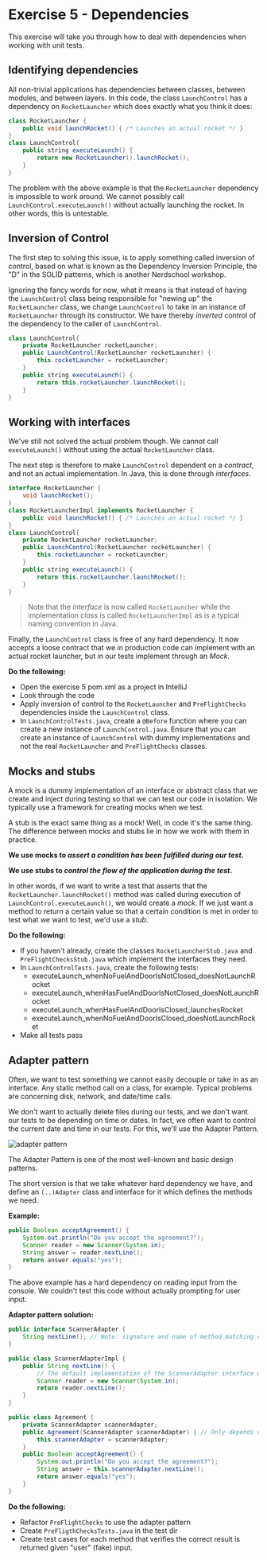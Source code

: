 # Exercise 5 - Dependencies

This exercise will take you through how to deal with dependencies when working with unit tests.

## Identifying dependencies

All non-trivial applications has dependencies between classes, between modules, and between layers. In this code, the class `LaunchControl` has a dependency on `RocketLauncher` which does exactly what you think it does:

```java
class RocketLauncher {
    public void launchRocket() { /* Launches an actual rocket */ }
}
class LaunchControl{
    public string executeLaunch() {
        return new RocketLauncher().launchRocket();
    }
}
```

The problem with the above example is that the `RocketLauncher` dependency is impossible to work around. We cannot possibly call `LaunchControl.executeLaunch()` without actually launching the rocket. In other words, this is untestable.

## Inversion of Control

The first step to solving this issue, is to apply something called inversion of control, based on what is known as the Dependency Inversion Principle, the "D" in the SOLID patterns, which is another Nerdschool workshop.

Ignoring the fancy words for now, what it means is that instead of having the `LaunchControl` class being responsible for "newing up" the `RocketLauncher` class, we change `LaunchControl` to take in an instance of `RocketLauncher` through its constructor. We have thereby _inverted_ control of the dependency to the caller of `LaunchControl`.

```java
class LaunchControl{
    private RocketLauncher rocketLauncher;
    public LaunchControl(RocketLauncher rocketLauncher) {
        this.rocketLauncher = rocketLauncher;
    }
    public string executeLaunch() {
        return this.rocketLauncher.launchRocket();
    }
}
```

## Working with interfaces

We've still not solved the actual problem though. We cannot call `executeLaunch()` without using the actual `RocketLauncher` class.

The next step is therefore to make `LaunchControl` dependent on a _contract_, and not an actual implementation. In Java, this is done through _interfaces_.

```java
interface RocketLauncher {
    void launchRocket();
}
class RocketLauncherImpl implements RocketLauncher {
    public void launchRocket() { /* Launches an actual rocket */ }
}
class LaunchControl{
    private RocketLauncher rocketLauncher;
    public LaunchControl(RocketLauncher rocketLauncher) {
        this.rocketLauncher = rocketLauncher;
    }
    public string executeLaunch() {
        return this.rocketLauncher.launchRocket();
    }
}
```

> Note that the _interface_ is now called `RocketLauncher` while the implementation _class_ is called `RocketLauncherImpl` as is a typical naming convention in Java.

Finally, the `LaunchControl` class is free of any hard dependency. It now accepts a loose contract that we in production code can implement with an actual rocket launcher, but in our tests implement through an _Mock_.

**Do the following:**

- Open the exercise 5 pom.xml as a project in IntelliJ
- Look through the code
- Apply inversion of control to the `RocketLauncher` and `PreFlightChecks` dependencies inside the `LaunchControl` class.
- In `LaunchControlTests.java`, create a `@Before` function where you can create a new instance of `LaunchControl.java`. Ensure that you can create an instance of `LaunchControl` with dummy implementations and not the real `RocketLauncher` and `PreFlightChecks` classes.

## Mocks and stubs

A mock is a dummy implementation of an interface or abstract class that we create and inject during testing so that we can test our code in isolation. We typically use a framework for creating mocks when we test.

A stub is the exact same thing as a mock! Well, in code it's the same thing. The difference between mocks and stubs lie in how we work with them in practice.

**We use mocks to _assert a condition has been fulfilled during our test_.**

**We use stubs to _control the flow of the application during the test_.**

In other words, if we want to write a test that asserts that the `RocketLauncher.launchRocket()` method was called during execution of `LaunchControl.executeLaunch()`, we would create a _mock_. If we just want a method to return a certain value so that a certain condition is met in order to test what we want to test, we'd use a _stub_.

**Do the following:**

- If you haven't already, create the classes `RocketLauncherStub.java` and `PreFlightChecksStub.java` which implement the interfaces they need.
- In `LaunchControlTests.java`, create the following tests:
    - executeLaunch_whenNoFuelAndDoorIsNotClosed_doesNotLaunchRocket
    - executeLaunch_whenHasFuelAndDoorIsNotClosed_doesNotLaunchRocket
    - executeLaunch_whenHasFuelAndDoorIsClosed_launchesRocket
    - executeLaunch_whenNoFuelAndDoorIsClosed_doesNotLaunchRocket
- Make all tests pass

## Adapter pattern

Often, we want to test something we cannot easily decouple or take in as an interface. Any static method call on a class, for example. Typical problems are concerning disk, network, and date/time calls.

We don't want to actually delete files during our tests, and we don't want our tests to be depending on time or dates. In fact, we often want to control the current date and time in our tests. For this, we'll use the Adapter Pattern.

![adapter pattern](https://static.dzone.com/dz1/dz-files/adapter_pattern_0.PNG)

The Adapter Pattern is one of the most well-known and basic design patterns.

The short version is that we take whatever hard dependency we have, and define an `(..)Adapter` class and interface for it which defines the methods we need.

**Example:**

```java
public Boolean acceptAgreement() {
    System.out.println("Do you accept the agreement?");
    Scanner reader = new Scanner(System.in);
    String answer = reader.nextLine();
    return answer.equals("yes");
}
```

The above example has a hard dependency on reading input from the console. We couldn't test this code without actually prompting for user input.

**Adapter pattern solution:**

```java
public interface ScannerAdapter {
    String nextLine(); // Note: signature and name of method matching exactly the original Scanner class' method signature.
}

public class ScannerAdapterImpl {
    public String nextLine() {
        // The default implementation of the ScannerAdapter interface which will run during normal execution. This uses the Scanner.nextLine as before.
        Scanner reader = new Scanner(System.in);
        return reader.nextLine();
    }
}

public class Agreement {
    private ScannerAdapter scannerAdapter;
    public Agreement(ScannerAdapter scannerAdapter) { // Only depends on the adapter contract which we can control in our test using mocks/stubs
        this.scannerAdapter = scannerAdapter;
    }
    public Boolean acceptAgreement() {
        System.out.println("Do you accept the agreement?");
        String answer = this.scannerAdapter.nextLine();
        return answer.equals("yes");
    }
}
```

**Do the following:**

- Refactor `PreFlightChecks` to use the adapter pattern
- Create `PreFligthChecksTests.java` in the test dir
- Create test cases for each method that verifies the correct result is returned given "user" (fake) input.
